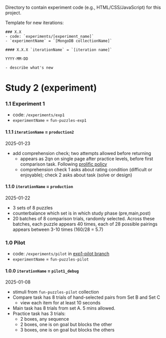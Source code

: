 Directory to contain experiment code (e.g., HTML/CSS/JavaScript) for this project.

Template for new iterations:

```
### X.X
- code: `experiments/[experiment_name]`
- `experimentName` = `[MongoDB collectionName]`

#### X.X.X `iterationName` = `[iteration name]`

YYYY-MM-DD

- describe what's new
```

# Study 2 (experiment)

### 1.1 Experiment 1

- code: `/experiments/exp1`
- `experimentName` = `fun-puzzles-exp1`

#### 1.1.1 `iterationName` = `production2`

2025-01-23

- add comprehension check; two attempts allowed before returning
  - appears as 2qn on single page after practice levels, before first comparison task. Following [prolific policy](https://researcher-help.prolific.com/en/article/fb63bb)
  - comprehension check 1 asks about rating condition (difficult or enjoyable); check 2 asks about task (solve or design)

#### 1.1.0 `iterationName` = `production`

2025-01-22

- 3 sets of 8 puzzles
- counterbalance which set is in which study phase (pre,main,post)
- 20 batches of 8 comparison trials, randomly selected. Across these batches, each puzzle appears 40 times, each of 28 possible pairings appears between 3-10 times (160/28 = 5.7)

### 1.0 Pilot

- code: `/experiments/pilot` in [exp1-pilot branch](<[url](https://github.com/cogtoolslab/fun-puzzles/tree/exp1-pilot)>)
- `experimentName` = `fun-puzzles-pilot`

#### 1.0.0 `iterationName` = `pilot1_debug`

2025-01-08

- stimuli from `fun-puzzles-pilot` collection
- Compare task has 8 trials of hand-selected pairs from Set B and Set C
  - view each item for at least 10 seconds
- Main task has 8 trials from set A. 5 mins allowed.
- Practice task has 3 trials:
  - 2 boxes, any sequence
  - 2 boxes, one is on goal but blocks the other
  - 3 boxes, one is on goal but blocks the others
